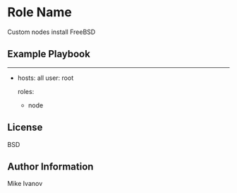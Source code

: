 Role Name
=========
Custom nodes install 
FreeBSD


Example Playbook
----------------


---
- hosts: all
  user: root

  roles:
    - node

License
-------

BSD

Author Information
------------------
Mike Ivanov

